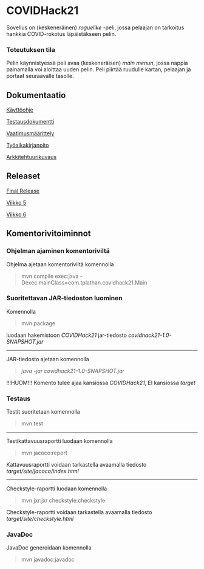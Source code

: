 # COVIDHack21

Sovellus on (keskeneräinen) _roguelike_ -peli, jossa pelaajan on tarkoitus hankkia COVID-rokotus läpäistäkseen pelin. 

### Toteutuksen tila

Pelin käynnistyessä peli avaa (keskeneräisen) _main menun_, jossa nappia painamalla voi aloittaa uuden pelin. Peli piirtää ruudulle kartan, pelaajan ja portaat seuraavalle tasolle.

## Dokumentaatio

[Käyttöohje](https://github.com/taplath/ot-harjoitustyo/blob/master/dokumentaatio/kayttoohje.md)

[Testausdokumentti](https://github.com/taplath/ot-harjoitustyo/blob/master/dokumentaatio/testausdokumentti.md)

[Vaatimusmäärittely](https://github.com/taplath/ot-harjoitustyo/blob/master/dokumentaatio/vaatimusmaarittely.md)

[Työaikakirjanpito](https://github.com/taplath/ot-harjoitustyo/blob/master/dokumentaatio/tuntikirjanpito.md)

[Arkkitehtuurikuvaus](https://github.com/taplath/ot-harjoitustyo/blob/master/dokumentaatio/arkkitehtuuri.md)

## Releaset

[Final Release](https://github.com/taplath/ot-harjoitustyo/releases/tag/v1.0)

[Viikko 5](https://github.com/taplath/ot-harjoitustyo/releases/tag/viikko5)

[Viikko 6](https://github.com/taplath/ot-harjoitustyo/releases/tag/viikko6)

## Komentorivitoiminnot

### Ohjelman ajaminen komentoriviltä

Ohjelma ajetaan komentoriviltä komennolla

> mvn compile exec:java -Dexec.mainClass=com.tplathan.covidhack21.Main

### Suoritettavan JAR-tiedoston luominen

Komennolla

> mvn package

luodaan hakemistoon _COVIDHack21_ jar-tiedosto _covidhack21-1.0-SNAPSHOT.jar_

---

JAR-tiedosto ajetaan komennolla 

> _java -jar covidhack21-1.0-SNAPSHOT.jar_

!!!HUOM!!! Komento tulee ajaa kansiossa *COVIDHack21*, EI kansiossa *target*

### Testaus

Testit suoritetaan komennolla

> mvn test

---

Testikattavuusraportti luodaan komennolla

> mvn jacoco:report

Kattavuusraportti voidaan tarkastella avaamalla tiedosto _target/site/jacoco/index.html_

---

Checkstyle-raportti luodaan komennolla

> mvn jxr:jxr checkstyle:checkstyle

Checkstyle-raportti voidaan tarkastella avaamalla tiedosto _target/site/checkstyle.html_

### JavaDoc

JavaDoc generoidaan komennolla

> mvn javadoc:javadoc
